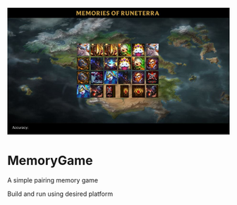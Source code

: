 ![Screenshot](https://github.com/niccojacinto/MemoryGame/blob/main/Screenshots/Screenshot.JPG)


# MemoryGame
A simple pairing memory game

Build and run using desired platform
